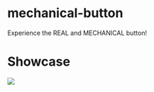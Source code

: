 # mechanical-button
Experience the REAL and MECHANICAL button!
# Showcase
<img src="https://imgurl.ir/uploads/y432476_button.gif"/>
